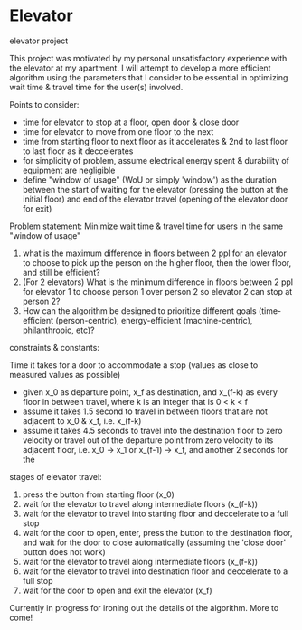 # Elevator
elevator project

This project was motivated by my personal unsatisfactory experience with the elevator at my apartment. I will attempt to develop a more efficient algorithm using the parameters that I consider to be essential in optimizing wait time & travel time for the user(s) involved.

Points to consider:
 - time for elevator to stop at a floor, open door & close door
 - time for elevator to move from one floor to the next
 - time from starting floor to next floor as it accelerates & 2nd to last floor to last floor as it deccelerates
 - for simplicity of problem, assume electrical energy spent & durability of equipment are negligible
 - define "window of usage" (WoU or simply 'window') as the duration between the start of waiting for the elevator (pressing the button at the initial floor) and end of the elevator travel (opening of the elevator door for exit)

Problem statement:
Minimize wait time & travel time for users in the same "window of usage"
 1. what is the maximum difference in floors between 2 ppl for an elevator to choose to pick up the person on the higher floor, then the lower floor, and still be efficient?
 2. (For 2 elevators) What is the minimum difference in floors between 2 ppl for elevator 1 to choose person 1 over person 2 so elevator 2 can stop at person 2?
 3. How can the algorithm be designed to prioritize different goals (time-efficient (person-centric), energy-efficient (machine-centric), philanthropic, etc)?


constraints & constants:

Time it takes for a door to accommodate a stop (values as close to measured values as possible)
 - given x_0 as departure point, x_f as destination, and x_(f-k) as every floor in between travel, where k is an integer that is 0 < k < f
 - assume it takes 1.5 second to travel in between floors that are not adjacent to x_0 & x_f, i.e. x_(f-k)
 - assume it takes 4.5 seconds to travel into the destination floor to zero velocity or travel out of the departure point from zero velocity to its adjacent floor, i.e. x_0 -> x_1 or x_(f-1) -> x_f, and another 2 seconds for the 


stages of elevator travel:
1. press the button from starting floor (x_0)
2. wait for the elevator to travel along intermediate floors (x_(f-k))
3. wait for the elevator to travel into starting floor and deccelerate to a full stop 
4. wait for the door to open, enter, press the button to the destination floor, and wait for the door to close automatically (assuming the 'close door' button does not work)
5. wait for the elevator to travel along intermediate floors (x_(f-k))
6. wait for the elevator to travel into destination floor and deccelerate to a full stop
7. wait for the door to open and exit the elevator (x_f)






Currently in progress for ironing out the details of the algorithm. More to come!
